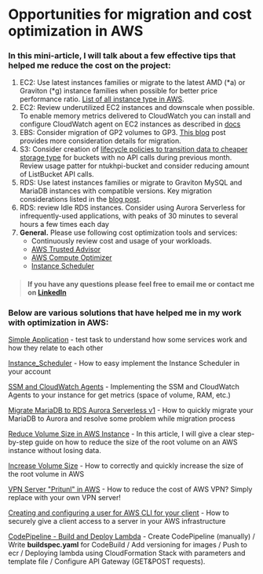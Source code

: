 # Opportunities for migration and cost optimization in AWS

### In this mini-article, I will talk about a few effective tips that helped me reduce the cost on the project:
1. EC2: Use latest instances families or migrate to the latest AMD (*a) or Graviton (*g) instance families when possible for better price performance ratio. [List of all instance type in AWS](https://aws.amazon.com/ru/ec2/instance-types/).
2. EC2: Review underutilized EC2 instances and downscale when possible. To enable memory metrics delivered to CloudWatch you can install and configure CloudWatch agent on EC2 instances as described in [docs](https://docs.aws.amazon.com/AWSEC2/latest/UserGuide/mon-scripts.html)
3. EBS: Consider migration of GP2 volumes to GP3. [This blog](https://aws.amazon.com/ru/blogs/storage/migrate-your-amazon-ebs-volumes-from-gp2-to-gp3-and-save-up-to-20-on-costs/) post provides more consideration details for migration.
4. S3: Consider creation of [lifecycle policies to transition data to cheaper storage type](https://docs.aws.amazon.com/AmazonS3/latest/userguide/lifecycle-transition-general-considerations.html) for buckets with no API calls during previous month. Review usage patter for ntukhpi-bucket and consider reducing amount of ListBucket API calls.
5. RDS: Use latest instances families or migrate to Graviton MySQL and MariaDB instances with compatible versions. Key migration considerations listed in the [blog post](https://aws.amazon.com/ru/blogs/database/key-considerations-in-moving-to-graviton2-for-amazon-rds-and-amazon-aurora-databases/).
6. RDS: review Idle RDS instances. Consider using Aurora Serverless for infrequently-used applications, with peaks of 30 minutes to several hours a few times each day 
7. **General.** Please use following cost optimization tools and services:
   + Continuously review cost and usage of your workloads.
   + [AWS Trusted Advisor](https://aws.amazon.com/ru/premiumsupport/technology/trusted-advisor/)
   + [AWS Compute Optimizer](https://aws.amazon.com/ru/compute-optimizer/)
   + [Instance Scheduler](https://aws.amazon.com/ru/solutions/implementations/instance-scheduler/)

> #### If you have any questions please feel free to email me or contact me on [LinkedIn](https://www.linkedin.com/in/ruslan-serdiuk/)
    

### Below are various solutions that have helped me in my work with optimization in AWS:

[Simple Application](https://github.com/RuslanSerdiuk/DevOps_Tasks_and_solutions/tree/main/AWS/Task_1_Simple_Application) - test task to understand how some services work and how they relate to each other

[Instance_Scheduler](https://github.com/RuslanSerdiuk/DevOps_Tasks_and_solutions/tree/main/AWS/Instance_Scheduler) - How to easy implement the Instance Scheduler in your account

[SSM and CloudWatch Agents](https://github.com/RuslanSerdiuk/DevOps_Tasks_and_solutions/tree/main/AWS/SSM_and_CloudWatch_Agent) - Implementing the SSM and CloudWatch Agents to your instance for get metrics (space of volume, RAM, etc.)

[Migrate MariaDB to RDS Aurora Serverless v1](https://github.com/RuslanSerdiuk/DevOps_Tasks_and_solutions/tree/main/AWS/Migrate_MariaDB_to_RDS_Aurora_Serverless_v1) - How to quickly migrate your MariaDB to Aurora and resolve some problem while migration process

[Reduce Volume Size in AWS Instance](https://github.com/RuslanSerdiuk/DevOps_Tasks_and_solutions/tree/main/AWS/Reduce_Volume_size) - In this article, I will give a clear step-by-step guide on how to reduce the size of the root volume on an AWS instance without losing data.

[Increase Volume Size](https://github.com/RuslanSerdiuk/DevOps_Tasks_and_solutions/tree/main/AWS/Increase_volume_size) - How to correctly and quickly increase the size of the root volume in AWS

[VPN Server "Pritunl" in AWS](https://github.com/RuslanSerdiuk/DevOps_Tasks_and_solutions/tree/main/AWS/VPN_Server__Pritunl) - How to reduce the cost of AWS VPN? Simply replace with your own VPN server!

[Creating and configuring a user for AWS CLI for your client](https://github.com/RuslanSerdiuk/DevOps_Tasks_and_solutions/tree/main/AWS/AWS_CLI) - How to securely give a client access to a server in your AWS infrastructure

[CodePipeline - Build and Deploy Lambda](https://github.com/RuslanSerdiuk/DevOps_Tasks_and_solutions/tree/main/AWS/CodePipeline-CodeDeploy) - Create CodePipeline (manually) / Write **buildspec.yaml** for CodeBuild / Add versioning for images / Push to ecr / Deploying lambda using CloudFormation Stack with parameters and template file / Configure API Gateway (GET&POST requests).
